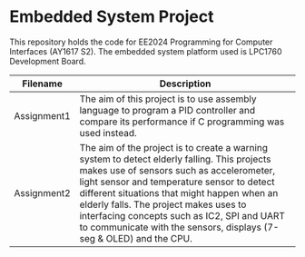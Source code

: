 # Embedded System Project

This repository holds the code for EE2024 Programming for Computer Interfaces (AY1617 S2). The embedded system platform used is LPC1760 Development Board.

Filename  | Description
------------- | -------------
Assignment1  | The aim of this project is to use assembly language to program a PID controller and compare its performance if C programming was used instead.
Assignment2  | The aim of the project is to create a warning system to detect elderly falling. This projects makes use of sensors such as accelerometer, light sensor and temperature sensor to detect different situations that might happen when an elderly falls. The project makes uses to interfacing concepts such as IC2, SPI and UART to communicate with the sensors, displays (7-seg & OLED) and the CPU.  

